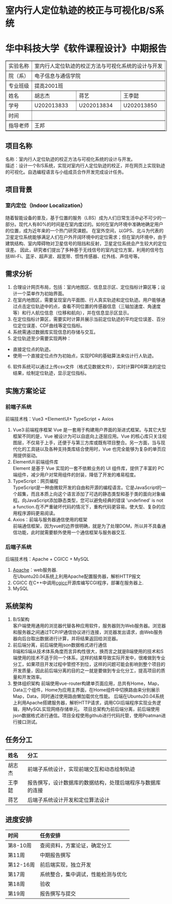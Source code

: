 # 室内行人定位轨迹的校正与可视化B/S系统
<h1 align="center">华中科技大学《软件课程设计》中期报告</h1>
<table border="1" align="center">
	<tr>
		<td>实验名称</td>
		<td colspan="3">室内行人定位轨迹的校正方法与可视化系统的设计与开发</td>
	</tr>
 <tr>
  <td>院（系）</td>
  <td colspan="3">电子信息与通信学院</td>
 </tr>
 <tr>
  <td>专业班级</td>
  <td colspan="3">提高2001班</td>
 </tr>
 <tr>
  <td>姓名</td>
  <td>胡志杰</td>
  <td>蒋艺</td>
  <td>王李懿</td>
 </tr>
 <tr>
  <td>学号</td>
  <td>U202013833</td>
  <td>U202013834</td>
  <td>U202013850</td>
 </tr>
<tr>
  <td>时间</td>
  <td colspan="3"></td>
 </tr>
 <tr>
  <td>指导老师</td>
  <td colspan="3">王邦</td>
 </tr>
</table>

## 项目名称
名称：室内行人定位轨迹的校正方法与可视化系统的设计与开发。  
描述：设计一个B/S系统，实现对室内行人定位轨迹的校正，并在网页上实现轨迹的可视化。自选编程语言与小组成员合作开发完成设计任务。
## 项目背景
### 室内定位（Indoor Localization）
随着智能设备的普及，基于位置的服务（LBS）成为人们日常生活中必不可少的一部分。现代人有80%的时间是在室内度过的。如何在室内环境中准确地确定用户的位置，成为近年来的一个热门研究课题。 
在室外空间，以GPS、北斗为代表的卫星定位系统能够满足人们在户外开阔环境中的定位需求；但在室内环境中，由于建筑结构、室内障碍物对卫星信号的阻挡和反射，卫星定位系统会产生较大的定位误差。 
因此，研究者们提出了多种基于无线信号的室内定位方案，利用的信号包括Wi-Fi、蓝牙、超声波、超宽带、惯性传感器、红外线、声信号等。
## 需求分析
1. 合理设计网页布局，包括：室内地图区、信息显示区、定位指标计算区等；设计一个菜单作为初始界面。 
2. 在室内地图区，需要呈现室内平面图、行人真实轨迹和定位轨迹。用户能够通过点击定位轨迹中的点，查看不同位置的传感器信息（三轴加速度、角速度等）和行人航位信息（位移和航向），并在信息显示区显示。
3. 在定位指标计算区，需要实时计算并展示当前定位轨迹的平均定位误差、百分位定位误差、CDF曲线等定位指标。
4. 系统需通过数据库实现信息的存储与交互。
5. 定位轨迹至少需要实现两种： 
  * 直接定位点的轨迹。
  * 使用一个直接定位点作为初始点，实现PDR的基础算法来估计行人轨迹。
6. 软件系统可以通过上传csv文件（格式见数据文件），实时计算PDR算法的定位结果，绘制定位轨迹，显示定位指标。
## 实施方案论证
### 前端子系统
前端技术栈：Vue3 +ElementUI+ TypeScript + Axios
1. Vue3:前端程序框架 
Vue 是一套用于构建用户界面的渐进式框架。与其它大型框架不同的是，Vue 被设计为可以自底向上逐层应用。Vue 的核心库只关注视图层，不仅易于上手，还便于与第三方库或既有项目整合。另一方面，当与现代化的工具链以及各种支持类库结合使用时，Vue 也完全能够为复杂的单页应用提供驱动。
2. ElementUI:前端组件库  
Element 是基于 Vue 实现的一套不依赖业务的 UI 组件库，提供了丰富的 PC 端组件，减少用户对常用组件的封装，降低了开发的难易程度。
3. TypeScript：网页编程  
TypeScript是一种由微软开发的自由和开源的编程语言。它是JavaScript的一个超集，而且本质上向这个语言添加了可选的静态类型和基于类的面向对象编程。向JavaScript添加静态类型，您可以避免经典的错误 'undefined' is not a function.在不严重破坏代码的情况下，重构代码更容易。使大型、复杂的应用程序源码更易阅读。
4. Axios：前端与服务器通信使用的框架  
前端通信框架，因为vue的边界很明确，就是为了处理DOM，所以并不具备通信功能，此时就需要额外使用一个通信框架与服务器交互.
### 后端子系统
后端技术栈：Apache + CGICC + MySQL
1. [Apache](https://ubuntu.com/tutorials/install-and-configure-apache#1-overview)：web服务器.  
在Ubuntu20.04系统上利用Apache配置服务器，解析HTTP报文
3. CGICC
在C++中调用[cgicc](https://www.gnu.org/software/cgicc/index.html)开源库编写CGI程序，部署在服务器上. 
5. MySQL  
## 系统架构
1. B/S架构  
客户端使用通用的浏览器代替各种应用软件，服务器则为Web服务器。浏览器和服务器之间通过TCP/IP通信协议进行连接，浏览器发出请求，由Web服务器向后台取出数据进行计算，并将结果返回给浏览器。
2.  前后端分离，前后端使用json数据格式进行通信  
B端和S端从技术体系角度而言异构性很大，换而言之就是B端使用的技术和S端使用的技术不适于同一个体系，这样的结果导致实际开发中，很难做到专业分工，如果项目开发过程中管控不到位，这样的问题可能会影响到整个项目的开发质量，因此前后端分离的目的之一就是要做到专业化分工，提高项目的质量和开发效率。
3. 整体组织架构 
前端使用vue-router构建单页面应用，总共有Home，Map，Data三个组件，Home为应用主界面，在Home组件中切换路由来分别展示Map，Data，同时通过使用路由懒加载优化性能。 
后端在Ubuntu20.04系统上利用Apache搭建服务器，解析HTTP请求，调用CGI后端程序实现业务逻辑，用MySQL实现网络存储单元。 
项目总架构为前后端分离，前后端使用json数据格式进行通信。项目全程使用github进行代码托管，使用Poatman进行接口测试。 
## 任务分工
|姓名|分工|
|:---|:---|
|胡志杰|前端子系统设计，实现前端交互和动态绘制轨迹|
|王李懿|报告撰写，设计数据库的数据结构，处理后端程序与数据库的连接|
|蒋艺|后端子系统设计开发和定位算法设计|
## 进度安排
|时间|任务安排|
|:--- |:---|
|第8-10周|查阅资料，方案论证，确定分工|
|第11周|中期报告撰写|
|第12-16周|前后端实现，独立开发|
|第17周|系统整合，集中调试，性能检测与优化|
|第18周|验收|
|第19周|报告撰写与提交|
